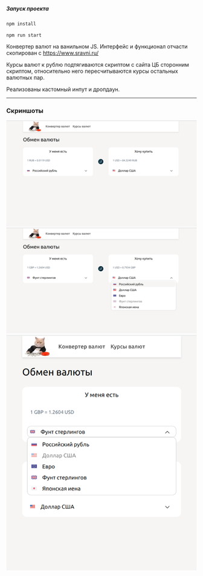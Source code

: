 ##### Запуск проекта

```
npm install
```

```
npm run start
```

Конвертер валют на ванильном JS. Интерфейс и функционал отчасти скопирован с https://www.sravni.ru/

Курсы валют к рублю подтягиваются скриптом с сайта ЦБ сторонним скриптом, относительно него пересчитываются курсы остальных валютных пар.

Реализованы кастомный инпут и дропдаун.

---

### Скриншоты

<img alt="Main page" src="docs/screenshots/Screen_01.png">

<img alt="Detail page" src="docs/screenshots/Screen_02.png">

<img alt="Detail page" src="docs/screenshots/Screen_03.png">
